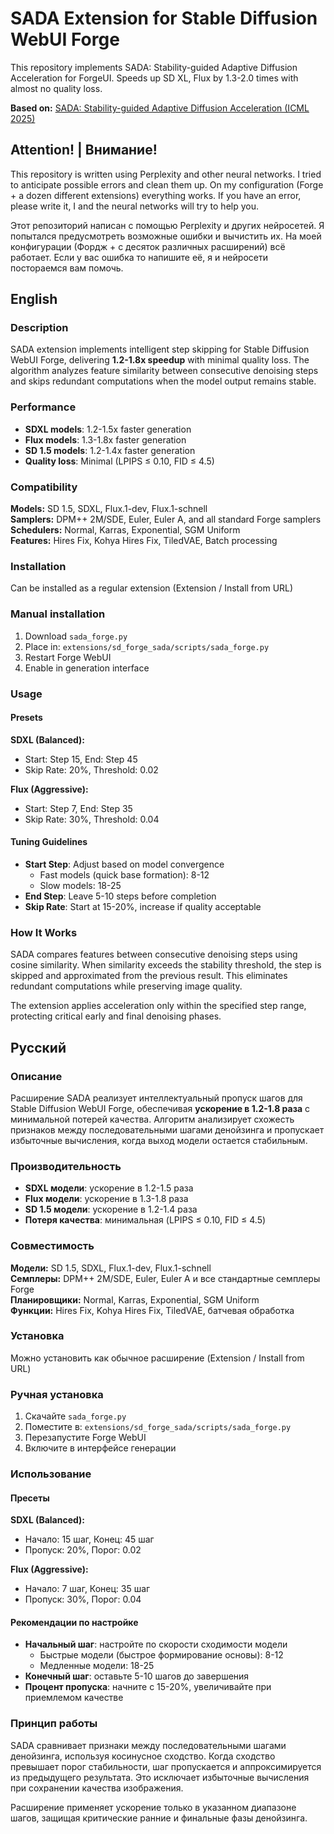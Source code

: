# SADA Extension for Stable Diffusion WebUI Forge
This repository implements SADA: Stability-guided Adaptive Diffusion Acceleration for ForgeUI. Speeds up SD XL, Flux by 1.3-2.0 times with almost no quality loss.


**Based on:** [SADA: Stability-guided Adaptive Diffusion Acceleration (ICML 2025)](https://github.com/Ting-Justin-Jiang/sada-icml)

## Attention! | Внимание!
This repository is written using Perplexity and other neural networks. I tried to anticipate possible errors and clean them up. On my configuration (Forge + a dozen different extensions) everything works. If you have an error, please write it, I and the neural networks will try to help you.

Этот репозиторий написан с помощью Perplexity и других нейросетей. Я попытался предусмотреть возможные ошибки и вычистить их. На моей конфигурации (Фордж + с десяток различных расширений) всё работает. Если у вас ошибка то напишите её, я и нейросети постораемся вам помочь. 


## English

### Description

SADA extension implements intelligent step skipping for Stable Diffusion WebUI Forge, delivering **1.2-1.8x speedup** with minimal quality loss. The algorithm analyzes feature similarity between consecutive denoising steps and skips redundant computations when the model output remains stable.

### Performance

- **SDXL models**: 1.2-1.5x faster generation
- **Flux models**: 1.3-1.8x faster generation  
- **SD 1.5 models**: 1.2-1.4x faster generation
- **Quality loss**: Minimal (LPIPS ≤ 0.10, FID ≤ 4.5)

### Compatibility

**Models:** SD 1.5, SDXL, Flux.1-dev, Flux.1-schnell  
**Samplers:** DPM++ 2M/SDE, Euler, Euler A, and all standard Forge samplers  
**Schedulers:** Normal, Karras, Exponential, SGM Uniform  
**Features:** Hires Fix, Kohya Hires Fix, TiledVAE, Batch processing

### Installation
Can be installed as a regular extension (Extension / Install from URL)

### Manual installation

1. Download `sada_forge.py`
2. Place in: `extensions/sd_forge_sada/scripts/sada_forge.py`
3. Restart Forge WebUI
4. Enable in generation interface

### Usage

#### Presets

**SDXL (Balanced):**
- Start: Step 15, End: Step 45
- Skip Rate: 20%, Threshold: 0.02

**Flux (Aggressive):**
- Start: Step 7, End: Step 35  
- Skip Rate: 30%, Threshold: 0.04

#### Tuning Guidelines

- **Start Step**: Adjust based on model convergence
  - Fast models (quick base formation): 8-12
  - Slow models: 18-25
- **End Step**: Leave 5-10 steps before completion
- **Skip Rate**: Start at 15-20%, increase if quality acceptable

### How It Works

SADA compares features between consecutive denoising steps using cosine similarity. When similarity exceeds the stability threshold, the step is skipped and approximated from the previous result. This eliminates redundant computations while preserving image quality.

The extension applies acceleration only within the specified step range, protecting critical early and final denoising phases.

## Русский

### Описание

Расширение SADA реализует интеллектуальный пропуск шагов для Stable Diffusion WebUI Forge, обеспечивая **ускорение в 1.2-1.8 раза** с минимальной потерей качества. Алгоритм анализирует схожесть признаков между последовательными шагами денойзинга и пропускает избыточные вычисления, когда выход модели остается стабильным.

### Производительность

- **SDXL модели**: ускорение в 1.2-1.5 раза
- **Flux модели**: ускорение в 1.3-1.8 раза
- **SD 1.5 модели**: ускорение в 1.2-1.4 раза
- **Потеря качества**: минимальная (LPIPS ≤ 0.10, FID ≤ 4.5)

### Совместимость

**Модели:** SD 1.5, SDXL, Flux.1-dev, Flux.1-schnell  
**Семплеры:** DPM++ 2M/SDE, Euler, Euler A и все стандартные семплеры Forge  
**Планировщики:** Normal, Karras, Exponential, SGM Uniform  
**Функции:** Hires Fix, Kohya Hires Fix, TiledVAE, батчевая обработка

### Установка
Можно установить как обычное расширение (Extension / Install from URL)

### Ручная установка
1. Скачайте `sada_forge.py`
2. Поместите в: `extensions/sd_forge_sada/scripts/sada_forge.py`
3. Перезапустите Forge WebUI
4. Включите в интерфейсе генерации

### Использование

#### Пресеты

**SDXL (Balanced):**
- Начало: 15 шаг, Конец: 45 шаг
- Пропуск: 20%, Порог: 0.02

**Flux (Aggressive):**
- Начало: 7 шаг, Конец: 35 шаг
- Пропуск: 30%, Порог: 0.04

#### Рекомендации по настройке

- **Начальный шаг**: настройте по скорости сходимости модели
  - Быстрые модели (быстрое формирование основы): 8-12
  - Медленные модели: 18-25
- **Конечный шаг**: оставьте 5-10 шагов до завершения
- **Процент пропуска**: начните с 15-20%, увеличивайте при приемлемом качестве

### Принцип работы

SADA сравнивает признаки между последовательными шагами денойзинга, используя косинусное сходство. Когда сходство превышает порог стабильности, шаг пропускается и аппроксимируется из предыдущего результата. Это исключает избыточные вычисления при сохранении качества изображения.

Расширение применяет ускорение только в указанном диапазоне шагов, защищая критические ранние и финальные фазы денойзинга.
